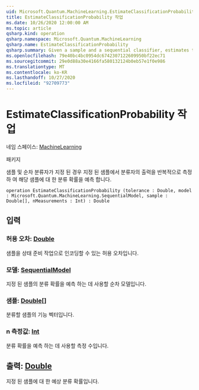 ```yaml
---
uid: Microsoft.Quantum.MachineLearning.EstimateClassificationProbability
title: EstimateClassificationProbability 작업
ms.date: 10/26/2020 12:00:00 AM
ms.topic: article
qsharp.kind: operation
qsharp.namespace: Microsoft.Quantum.MachineLearning
qsharp.name: EstimateClassificationProbability
qsharp.summary: Given a sample and a sequential classifier, estimates the classification probability for that sample by repeatedly measuring the output of the classifier on the given sample.
ms.openlocfilehash: 79e40bc4bc0954dc6742307122609950bf22ec71
ms.sourcegitcommit: 29e0d88a30e4166fa580132124b0eb57e1f0e986
ms.translationtype: MT
ms.contentlocale: ko-KR
ms.lasthandoff: 10/27/2020
ms.locfileid: "92709773"
---
```

# <a name="estimateclassificationprobability-operation"></a>EstimateClassificationProbability 작업

네임 스페이스: [MachineLearning](xref:Microsoft.Quantum.MachineLearning)

패키지 [](https://nuget.org/packages/)


샘플 및 순차 분류자가 지정 된 경우 지정 된 샘플에서 분류자의 출력을 반복적으로 측정 하 여 해당 샘플에 대 한 분류 확률을 예측 합니다.

```qsharp
operation EstimateClassificationProbability (tolerance : Double, model : Microsoft.Quantum.MachineLearning.SequentialModel, sample : Double[], nMeasurements : Int) : Double
```


## <a name="input"></a>입력

### <a name="tolerance--double"></a>허용 오차: [Double](xref:microsoft.quantum.lang-ref.double)

샘플을 상태 준비 작업으로 인코딩할 수 있는 허용 오차입니다.


### <a name="model--sequentialmodel"></a>모델: [SequentialModel](xref:Microsoft.Quantum.MachineLearning.SequentialModel)

지정 된 샘플의 분류 확률을 예측 하는 데 사용할 순차 모델입니다.


### <a name="sample--double"></a>샘플: [Double](xref:microsoft.quantum.lang-ref.double)[]

분류할 샘플의 기능 벡터입니다.


### <a name="nmeasurements--int"></a>n 측정값: [Int](xref:microsoft.quantum.lang-ref.int)

분류 확률을 예측 하는 데 사용할 측정 수입니다.



## <a name="output--double"></a>출력: [Double](xref:microsoft.quantum.lang-ref.double)

지정 된 샘플에 대 한 예상 분류 확률입니다.